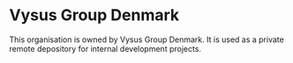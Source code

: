 # Vysus Group Denmark

This organisation is owned by Vysus Group Denmark. It is used as a private remote depository for internal development projects.
